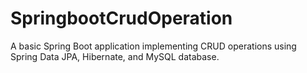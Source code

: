 # SpringbootCrudOperation
A basic Spring Boot application implementing CRUD operations using Spring Data JPA, Hibernate, and MySQL database.
